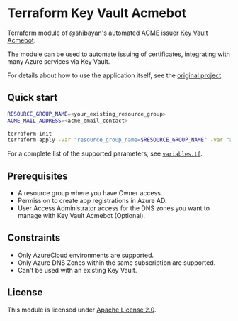 # Terraform Key Vault Acmebot

Terraform module of [@shibayan](https://github.com/shibayan)'s automated ACME issuer [Key Vault Acmebot](https://github.com/shibayan/keyvault-acmebot).

The module can be used to automate issuing of certificates, integrating with many Azure services via Key Vault.

For details about how to use the application itself, see the [original project](https://github.com/shibayan/keyvault-acmebot#usage).

## Quick start

```bash
RESOURCE_GROUP_NAME=<your_existing_resource_group>
ACME_MAIL_ADDRESS=<acme_email_contact>

terraform init
terraform apply -var "resource_group_name=$RESOURCE_GROUP_NAME" -var "acme_mail_address=$ACME_MAIL_ADDRESS"
```

For a complete list of the supported parameters, see [`variables.tf`](./variables.tf).

## Prerequisites

* A resource group where you have Owner access.
* Permission to create app registrations in Azure AD.
* User Access Administrator access for the DNS zones you want to manage with Key Vault Acmebot (Optional).

## Constraints

* Only AzureCloud environments are supported.
* Only Azure DNS Zones within the same subscription are supported.
* Can't be used with an existing Key Vault.

## License

This module is licensed under [Apache License 2.0](./LICENSE).
